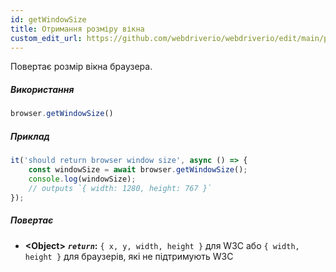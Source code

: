```yaml
---
id: getWindowSize
title: Отримання розміру вікна
custom_edit_url: https://github.com/webdriverio/webdriverio/edit/main/packages/webdriverio/src/commands/browser/getWindowSize.ts
---
```


Повертає розмір вікна браузера.

##### Використання

```js
browser.getWindowSize()
```

##### Приклад

```js title="getWindowSize.js"
it('should return browser window size', async () => {
    const windowSize = await browser.getWindowSize();
    console.log(windowSize);
    // outputs `{ width: 1280, height: 767 }`
});
```

##### Повертає

- **&lt;Object&gt;**
            **<code><var>return</var></code>:**  `{ x, y, width, height }` для W3C або `{ width, height }` для браузерів, які не підтримують W3C